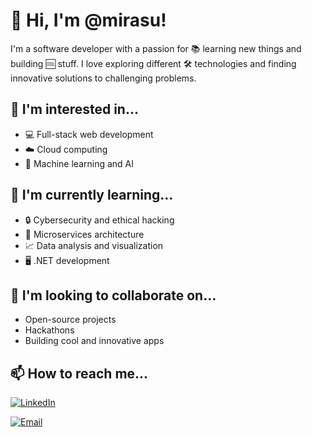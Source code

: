 # 👋 Hi, I'm @mirasu!

I'm a software developer with a passion for 📚 learning new things and building 🆒 stuff. I love exploring different 🛠️ technologies and finding innovative solutions to challenging problems.

## 👀 I'm interested in...

- 💻 Full-stack web development
- ☁️ Cloud computing
- 🤖 Machine learning and AI

## 🌱 I'm currently learning...

- 🔒 Cybersecurity and ethical hacking
- 🚀 Microservices architecture
- 📈 Data analysis and visualization
- 🖥️ .NET development

## 💞️ I'm looking to collaborate on...

- Open-source projects
- Hackathons
- Building cool and innovative apps

## 📫 How to reach me...

[![LinkedIn](https://img.shields.io/badge/-LinkedIn-blue?style=flat-square&logo=Linkedin&logoColor=white&link=https://www.linkedin.com/in/milenkoraic/)](https://www.linkedin.com/in/milenkoraic/)

<a href="mailto:milenko.raic@hotmail.com"><img src="https://img.shields.io/badge/Email-Me-red?style=for-the-badge&logo=mail.ru&logoColor=white" alt="Email"></a>

